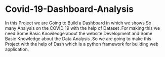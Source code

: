 # Covid-19-Dashboard-Analysis
In this Project we are Going to Build a Dashboard in which we shows So many Analysis on the COVID_19 with the help of Dataset .For making this we need Some Basic Knowledge about the website Development and Some Basic Knowledge about the Data Analysis .So we are going to make this Project with the help of Dash which is a python framework for building web application.
